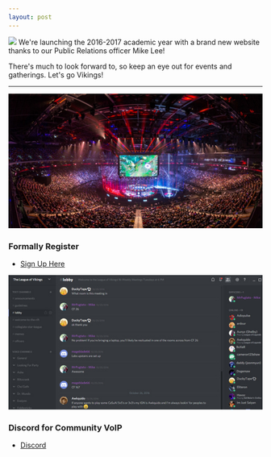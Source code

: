 ```yaml
---
layout: post
---
```

<img src="{{ site.baseurl }}/images/blog1.jpg" class="fit image">
We're launching the 2016-2017 academic year with a brand new website thanks to our Public Relations officer Mike Lee!

There's much to look forward to, so keep an eye out for events and gatherings. Let's go Vikings!
<!-- Main -->
<section id="main" class="wrapper style1">
    <div class="container">
        <hr class="major" />
        <div class="row">
        <div class="6u">
          <section class="special">
            <a href="https://orgsync.com/66494/chapter" class="image fit"><img src="/images/pic02.jpg" alt="" /></a>
            <h3>Formally Register</h3>
            <ul class="actions">
              <li><a href="https://orgsync.com/66494/chapter" class="button alt">Sign Up Here</a></li>
            </ul>
          </section>
        </div>
        <div class="6u">
          <section class="special">
            <a href="https://discord.gg/An6C7vC" class="image fit"><img src="/images/pic01.jpg" alt="" /></a>
            <h3>Discord for Community VoIP</h3>
            <ul class="actions">
              <li><a href="https://discord.gg/An6C7vC" class="button special">Discord</a></li>
            </ul>
          </section>
            </div>
        </div>
    </div>
</section>
